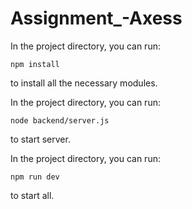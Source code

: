 # Assignment_-Axess

In the project directory, you can run:

    npm install 

   to install all the necessary modules.
   
   
  
In the project directory, you can run:

    node backend/server.js 

   to start server.
   
   

In the project directory, you can run:

    npm run dev 

   to start all.
